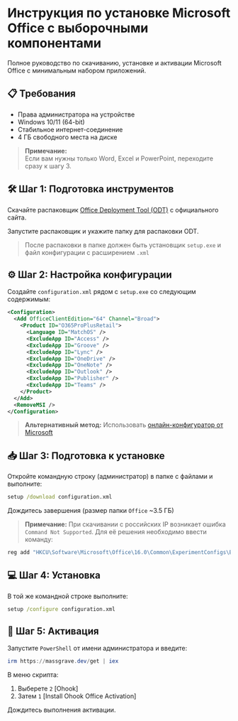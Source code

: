# Инструкция по установке Microsoft Office с выборочными компонентами

Полное руководство по скачиванию, установке и активации Microsoft Office с минимальным набором приложений.

## 📋 Требования

* Права администратора на устройстве
* Windows 10/11 (64-bit)
* Стабильное интернет-соединение
* 4 ГБ свободного места на диске

> **Примечание:**  
> Если вам нужны только Word, Excel и PowerPoint, переходите сразу к шагу 3.

## 🛠️ Шаг 1: Подготовка инструментов

Скачайте распаковщик [Office Deployment Tool (ODT)](https://www.microsoft.com/en-us/download/details.aspx?id=49117) с официального сайта.

Запустите распаковщик и укажите папку для распаковки ODT.

> После распаковки в папке должен быть установщик `setup.exe` и файл конфигурации с расширением `.xml`

## ⚙️ Шаг 2: Настройка конфигурации

Создайте `configuration.xml` рядом с `setup.exe` со следующим содержимым:

```xml
<Configuration>
  <Add OfficeClientEdition="64" Channel="Broad">
    <Product ID="O365ProPlusRetail">
      <Language ID="MatchOS" />
      <ExcludeApp ID="Access" />
      <ExcludeApp ID="Groove" />
      <ExcludeApp ID="Lync" />
      <ExcludeApp ID="OneDrive" />
      <ExcludeApp ID="OneNote" />
      <ExcludeApp ID="Outlook" />
      <ExcludeApp ID="Publisher" />
      <ExcludeApp ID="Teams" />
    </Product>
  </Add>
  <RemoveMSI />
</Configuration>
```

> **Альтернативный метод:**
> Использовать [онлайн-конфигуратор от Microsoft](https://config.office.com/deploymentsettings)

## 📥 Шаг 3: Подготовка к установке

Откройте командную строку (администратор) в папке с файлами и выполните:

```bat
setup /download configuration.xml
```

Дождитесь завершения (размер папки `Office` ~3.5 ГБ)

> **Примечание:**
> При скачивании с российских IP возникает ошибка `Command Not Supported`. Для её решения необходимо ввести команду:

```bat
reg add "HKCU\Software\Microsoft\Office\16.0\Common\ExperimentConfigs\Ecs" /v "CountryCode" /t REG_SZ /d "std::wstring|US" /f
```

## 💻 Шаг 4: Установка

В той же командной строке выполните:

```bat
setup /configure configuration.xml
```

## 🔑 Шаг 5: Активация

Запустите `PowerShell` от имени администратора и введите:

```PowerShell
irm https://massgrave.dev/get | iex
```

В меню скрипта:
1. Выберете `2` [Ohook]
2. Затем `1` [Install Ohook Office Activation]

Дождитесь выполнения активации.